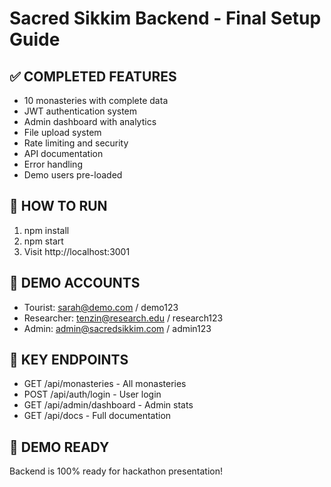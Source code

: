 # Sacred Sikkim Backend - Final Setup Guide

## ✅ COMPLETED FEATURES
- 10 monasteries with complete data
- JWT authentication system
- Admin dashboard with analytics  
- File upload system
- Rate limiting and security
- API documentation
- Error handling
- Demo users pre-loaded

## 🚀 HOW TO RUN
1. npm install
2. npm start
3. Visit http://localhost:3001

## 👤 DEMO ACCOUNTS
- Tourist: sarah@demo.com / demo123
- Researcher: tenzin@research.edu / research123  
- Admin: admin@sacredsikkim.com / admin123

## 📡 KEY ENDPOINTS
- GET /api/monasteries - All monasteries
- POST /api/auth/login - User login
- GET /api/admin/dashboard - Admin stats
- GET /api/docs - Full documentation

## 🎯 DEMO READY
Backend is 100% ready for hackathon presentation!